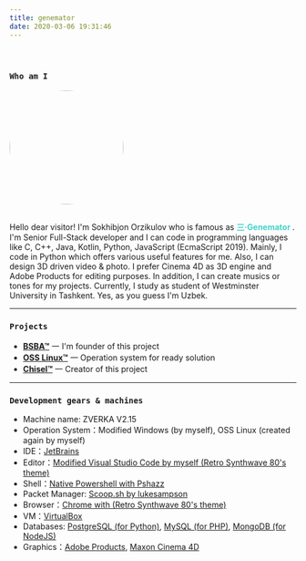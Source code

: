 ```yaml
---
title: genemator
date: 2020-03-06 19:31:46
---
```

<div class="my-links">
  <a class="gradient-text" href="https://github.com/genemators" target="_blank" rel="noopener"><span class=" iconfont icon-github"></span></a>
  <a class="gradient-text" href="https://t.me/genemator" target="_blank" rel="noopener"><span class=" iconfont icon-qzone"></span></a>
</div>

<style>
  .my-links {display: flex; align-content: flex-start; margin-top: 30px;}
  .my-links a {display: flex; color: #000; padding: 2px 10px;border-bottom:none !important;}
  .my-links a span {font-size: 28px;}
</style>

<h3 id="Who-am-I"><a href="#Who-am-I" class="headerlink" title="Who am I"></a><code>Who am I</code></h3>

<img src="/img/genemator/avatar.jpg" style="height: 200px; width: 200px; border-radius: 50%; margin-bottom: 15px" />

Hello dear visitor! I'm Sokhibjon Orzikulov who is famous as <b style="color: #42d2ca"> **三·Genemator** </b>.
I'm Senior Full-Stack developer and I can code in programming languages like C, C++, Java, Kotlin, Python, JavaScript (EcmaScript 2019).
Mainly, I code in Python which offers various useful features for me. Also, I can design 3D driven video & photo. I prefer
Cinema 4D as 3D engine and Adobe Products for editing purposes. In addition, I can create musics or tones for my projects.
Currently, I study as student of Westminster University in Tashkent. Yes, as you guess I'm Uzbek. 

<hr>

<h3 id="Projects"><a href="#Projects" class="headerlink" title="Who am I"></a><code>Projects</code></h3>

- [**BSBA™**](https://bsba.uz) 一 I'm founder of this project
- [**OSS Linux™**](#) 一 Operation system for ready solution
- [**Chisel™**](https://chisel.uz) 一 Creator of this project

<hr>

<h3 id="Gears"><a href="#Gears" class="headerlink" title="Who am I"></a><code>Development gears & machines</code></h3>

+ Machine name: ZVERKA V2.15
+ Operation System：Modified Windows (by myself), OSS Linux (created again by myself)
+ IDE：[JetBrains](https://www.jetbrains.com/)
+ Editor：[Modified Visual Studio Code by myself (Retro Synthwave 80's theme)](https://code.visualstudio.com/)
+ Shell：[Native Powershell with Pshazz](https://github.com/lukesampson/pshazz)
+ Packet Manager: [Scoop.sh by lukesampson](https://github.com/lukesampson/scoop/wiki)
+ Browser：[Chrome with (Retro Synthwave 80's theme)](https://www.google.com/chrome/browser/desktop/index.html)
+ VM：[VirtualBox](https://www.virtualbox.org/)
+ Databases: [PostgreSQL (for Python)](https://github.com/lukesampson/scoop), [MySQL (for PHP)](https://github.com/lukesampson/scoop), [MongoDB (for NodeJS)](https://github.com/lukesampson/scoop)
+ Graphics：[Adobe Products](https://www.adobe.com/products/catalog.html), [Maxon Cinema 4D](https://www.maxon.net/en-us/products/cinema-4d/overview/)